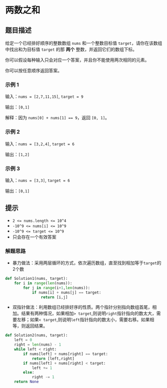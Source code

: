 # 两数之和

## 题目描述

给定一个已经排好顺序的整数数组 `nums` 和一个整数目标值 `target`，请你在该数组中找出和为目标值 `target` 的那 **两个** 整数，并返回它们的数组下标。

你可以假设每种输入只会对应一个答案，并且你不能使用两次相同的元素。

你可以按任意顺序返回答案。


### 示例 1

输入：`nums = [2,7,11,15]`, `target = 9`

输出：`[0,1]`

解释：因为 `nums[0] + nums[1] == 9`，返回 `[0, 1]`。

### 示例 2

输入：`nums = [3,2,4]`, `target = 6`

输出：`[1,2]`

### 示例 3

输入：`nums = [3,3]`, `target = 6`

输出：`[0,1]`

## 提示

- `2 <= nums.length <= 10^4`
- `-10^9 <= nums[i] <= 10^9`
- `-10^9 <= target <= 10^9`
- 只会存在一个有效答案

### 解题思路
- 暴力做法：采用两层循环的方式，依次遍历数组，直至找到相加等于`target`的2个数

```python
def Solution1(nums, target):
    for i in range(len(nums)):
        for j in range(i+1,len(nums)):
            if nums[i] + nums[j] == target:
                return [i,j]
```

- 双指针做法：利用数组已经排好序的性质。两个指针分别指向数组首尾，相加。结果有两种情况，如果相加`> target`,则说明`right`指针指向的数太大，需要左移；如果`< target`,则说明`left`指针指向的数太小，需要右移。如果相等，则返回结果。

```python
def Solution2(nums, target):
    left = 0
    right = len(nums) - 1
    while left < right:
        if nums[left] + nums[right] == target:
            return [left,right]
        if nums[left] + nums[right] < target:
            left += 1
        else:
            right -= 1
    return None
```
